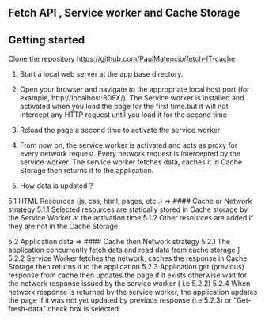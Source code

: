 ## Fetch API , Service  worker  and  Cache  Storage

## Getting started

Clone the repository  https://github.com/PaulMatencio/fetch-IT-cache

1. Start a local web server at the app base directory.

2. Open your browser and navigate to the appropriate local host port (for example, http://localhost:808X/). The Service worker  is installed and activated when you load the page for the first time.but it will not intercept any HTTP request until you load it for the second time

3. Reload the page a second time to activate the service worker

4. From now on, the service worker is activated and acts as proxy for every network request. Every network request is intercepted by the service worker. The service worker fetches data, caches it in Cache Storage then returns it to the application.

5. How  data  is updated ?

5.1  HTML Resources (js, css, html, pages, etc..)    =>  #### Cache or Network strategy 
  5.1.1  Selected resources are statically stored in Cache storage by the Service Worker at the activation time
  5.1.2  Other resources are added if they are not in the Cache Storage

5.2  Application data   =>  #### Cache then Network  strategy
  5.2.1  The application concurrently fetch data and read data from cache storage ]
  5.2.2  Service Worker fetches the network, caches the response in Cache Storage  then returns it to the application
  5.2.3  Application get (previous) response from cache then  updates the page if it exists otherwise wait for the network response issued by the service worker ( i.e 5.2.2)
  5.2.4  When network response is returned by the service worker,  the application updates the page if it was not yet updated by previous response (i.e 5.2.3)  or  "Get-fresh-data" check box is selected.      

